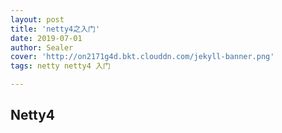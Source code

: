 ```yaml
---
layout: post
title: 'netty4之入门'
date: 2019-07-01
author: Sealer
cover: 'http://on2171g4d.bkt.clouddn.com/jekyll-banner.png'
tags: netty netty4 入门  

---
```


## Netty4
